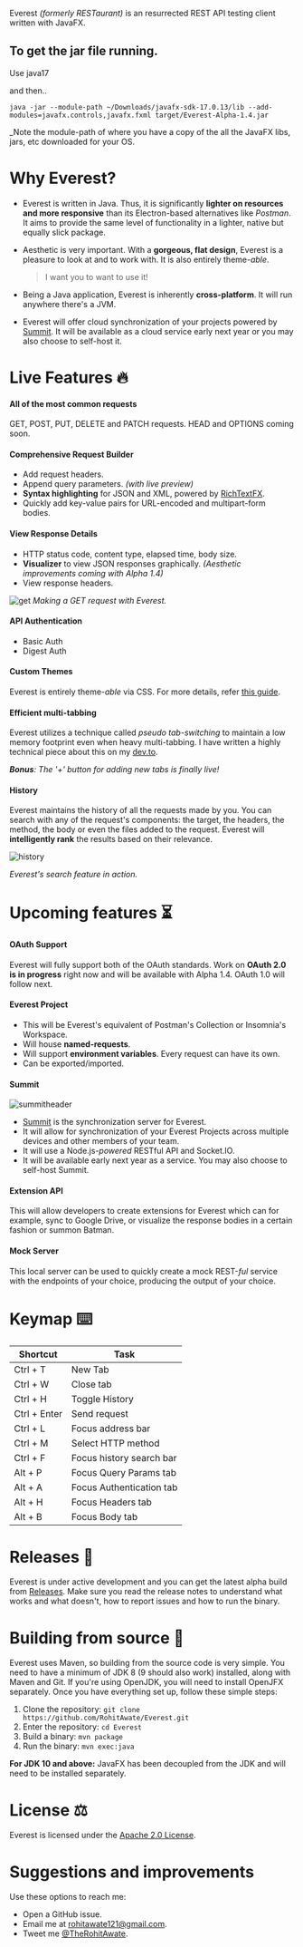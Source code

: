 
Everest _(formerly RESTaurant)_ is an resurrected REST API testing client written with JavaFX.

## To get the jar file running.

Use java17

and then..
```
java -jar --module-path ~/Downloads/javafx-sdk-17.0.13/lib --add-modules=javafx.controls,javafx.fxml target/Everest-Alpha-1.4.jar
```
_Note the module-path of where you have a copy of the all the JavaFX libs, jars, etc downloaded for your OS.

# Why Everest?
- Everest is written in Java. Thus, it is significantly **lighter on resources and more responsive** than its Electron-based alternatives like _Postman_. It aims to provide the same level of functionality in a lighter, native but equally slick package.
- Aesthetic is very important. With a **gorgeous, flat design**, Everest is a pleasure to look at and to work with. It is also entirely theme-_able_.

  > I want you to want to use it!

- Being a Java application, Everest is inherently **cross-platform**. It will run anywhere there's a JVM.
- Everest will offer cloud synchronization of your projects powered by [Summit](https://github.com/RohitAwate/Summit). It will be available as a cloud service early next year or you may also choose to self-host it.

# Live Features 🔥

#### All of the most common requests
GET, POST, PUT, DELETE and PATCH requests. HEAD and OPTIONS coming soon.

#### Comprehensive Request Builder
- Add request headers.
- Append query parameters. _(with live preview)_
- **Syntax highlighting** for JSON and XML, powered by [RichTextFX](https://github.com/FXMisc/RichTextFX).
- Quickly add key-value pairs for URL-encoded and multipart-form bodies.
 
#### View Response Details 
- HTTP status code, content type, elapsed time, body size.
- **Visualizer** to view JSON responses graphically. _(Aesthetic improvements coming with Alpha 1.4)_
- View response headers.

![get](https://user-images.githubusercontent.com/23148259/45769777-3c55be00-bc5e-11e8-9fbc-c8bf93b7dc5d.gif)
_Making a GET request with Everest._

#### API Authentication
- Basic Auth
- Digest Auth

#### Custom Themes
Everest is entirely theme-_able_ via CSS. For more details, refer [this guide](THEMES.md).

#### Efficient multi-tabbing
Everest utilizes a technique called _pseudo tab-switching_ to maintain a low memory footprint even when heavy multi-tabbing. I have written a highly technical piece about this on my [dev.to](https://dev.to/rohit).

_**Bonus**: The '+' button for adding new tabs is finally live!_

#### History
Everest maintains the history of all the requests made by you. You can search with any of the request's components: the target, the headers, the method, the body or even the files added to the request. Everest will **intelligently rank** the results based on their relevance.

![history](https://user-images.githubusercontent.com/23148259/45769890-8a6ac180-bc5e-11e8-8f5e-6704eb0e9aa1.gif)

_Everest's search feature in action._

# Upcoming features ⏳
#### OAuth Support
Everest will fully support both of the OAuth standards. Work on **OAuth 2.0 is in progress** right now and will be available with Alpha 1.4. OAuth 1.0 will follow next. 

#### Everest Project
- This will be Everest's equivalent of Postman's Collection or Insomnia's Workspace.
- Will house **named-requests**.
- Will support **environment variables**. Every request can have its own.
- Can be exported/imported.

#### Summit
![summitheader](https://user-images.githubusercontent.com/23148259/45769968-cbfb6c80-bc5e-11e8-95c7-7d418dee54d5.png)
- [Summit](https://github.com/RohitAwate/Summit) is the synchronization server for Everest.
- It will allow for synchronization of your Everest Projects across multiple devices and other members of your team.
- It will use a Node.js-_powered_ RESTful API and Socket.IO.
- It will be available early next year as a service. You may also choose to self-host Summit.

#### Extension API
This will allow developers to create extensions for Everest which can for example, sync to Google Drive, or visualize the response bodies in a certain fashion or summon Batman.

#### Mock Server
This local server can be used to quickly create a mock REST-_ful_ service with the endpoints of your choice, producing the output of your choice.

# Keymap ⌨️
| Shortcut     | Task                     |
|--------------|--------------------------|
| Ctrl + T     | New Tab                  |
| Ctrl + W     | Close tab                |
| Ctrl + H     | Toggle History           |
| Ctrl + Enter | Send request             |
| Ctrl + L     | Focus address bar        |
| Ctrl + M     | Select HTTP method       |
| Ctrl + F     | Focus history search bar |
| Alt + P      | Focus Query Params tab   |
| Alt + A      | Focus Authentication tab |
| Alt + H      | Focus Headers tab        |
| Alt + B      | Focus Body tab           |

# Releases 🚀
Everest is under active development and you can get the latest alpha build from [Releases](https://github.com/RohitAwate/Everest/releases). Make sure you read the release notes to understand what works and what doesn't, how to report issues and how to run the binary.

# Building from source 🔨
Everest uses Maven, so building from the source code is very simple. You need to have a minimum of JDK 8 (9 should also work) installed, along with Maven and Git. If you're using OpenJDK, you will need to install OpenJFX separately. Once you have everything set up, follow these simple steps:
1. Clone the repository: `git clone https://github.com/RohitAwate/Everest.git`
2. Enter the repository: `cd Everest`
3. Build a binary: `mvn package`
4. Run the binary: `mvn exec:java`

**For JDK  10 and above:** JavaFX has been decoupled from the JDK and will need to be installed separately.

# License ⚖️
Everest is licensed under the [Apache 2.0 License](LICENSE).

# Suggestions and improvements
Use these options to reach me:
- Open a GitHub issue.
- Email me at rohitawate121@gmail.com.
- Tweet me [@TheRohitAwate](https://twitter.com/TheRohitAwate).
